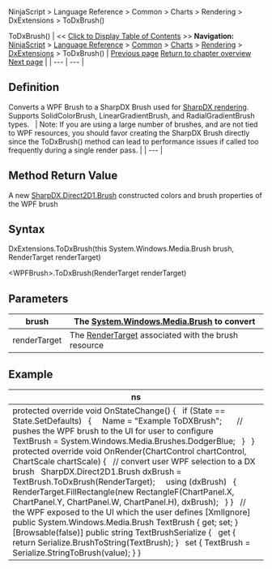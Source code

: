 ﻿
NinjaScript \> Language Reference \> Common \> Charts \> Rendering \> DxExtensions \> ToDxBrush()

ToDxBrush()
| \<\< [Click to Display Table of Contents](dxextensions_todxbrush.md) \>\> **Navigation:**     [NinjaScript](ninjascript.md) \> [Language Reference](language_reference_wip.md) \> [Common](common.md) \> [Charts](chart.md) \> [Rendering](rendering.md) \> [DxExtensions](dxextensions.md) \> ToDxBrush() | [Previous page](dxextensions.md) [Return to chapter overview](dxextensions.md) [Next page](dxextensions_tovector2.md) |
| --- | --- |
## Definition
Converts a WPF Brush to a SharpDX Brush used for [SharpDX rendering](using_sharpdx_for_custom_chart_rendering.md). Supports SolidColorBrush, LinearGradientBrush, and RadialGradientBrush types.
 
| Note: If you are using a large number of brushes, and are not tied to WPF resources, you should favor creating the SharpDX Brush directly since the ToDxBrush() method can lead to performance issues if called too frequently during a single render pass. |
| --- |

## 
## 
## Method Return Value
A new [SharpDX.Direct2D1\.Brush](sharpdx_direct2d1_brush.md) constructed colors and brush properties of the WPF brush
## 
## Syntax
DxExtensions.ToDxBrush(this System.Windows.Media.Brush brush, RenderTarget renderTarget)  

\<WPFBrush\>.ToDxBrush(RenderTarget renderTarget)
 
## Parameters
| brush | The [System.Windows.Media.Brush](https://msdn.microsoft.com/en-us/library/system.windows.media.brush(v=vs.110).aspx) to convert |
| --- | --- |
| renderTarget | The [RenderTarget](rendertarget.md) associated with the brush resource |

## 
## 
## Example
| ns |
| --- |
| protected override void OnStateChange() {    if (State \=\= State.SetDefaults)    {      Name \= "Example ToDXBrush";        // pushes the WPF brush to the UI for user to configure      TextBrush \= System.Windows.Media.Brushes.DodgerBlue;    }   } protected override void OnRender(ChartControl chartControl, ChartScale chartScale) {    // convert user WPF selection to a DX brush    SharpDX.Direct2D1\.Brush dxBrush \= TextBrush.ToDxBrush(RenderTarget);      using (dxBrush)    {      RenderTarget.FillRectangle(new RectangleF(ChartPanel.X, ChartPanel.Y, ChartPanel.W, ChartPanel.H), dxBrush);    } }   // the WPF exposed to the UI which the user defines \[XmlIgnore] public System.Windows.Media.Brush TextBrush { get; set; }   \[Browsable(false)] public string TextBrushSerialize {    get { return Serialize.BrushToString(TextBrush); }    set { TextBrush \= Serialize.StringToBrush(value); } } |
